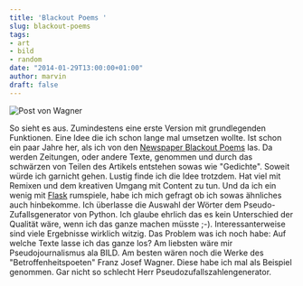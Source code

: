 ```yaml
---
title: 'Blackout Poems '
slug: blackout-poems
tags:
- art
- bild
- random
date: "2014-01-29T13:00:00+01:00"
author: marvin
draft: false
---
```


![Post von Wagner](/images/wagnerblackout.jpg)

So sieht es aus. Zumindestens eine erste Version mit grundlegenden Funktionen. Eine Idee die ich schon lange mal umsetzen wollte. Ist schon ein paar Jahre her, als ich von den [Newspaper Blackout Poems](http://austinkleon.com/newspaperblackout/) las. Da werden Zeitungen, oder andere Texte, genommen und durch das schwärzen von Teilen des Artikels entstehen sowas wie "Gedichte". Soweit würde ich garnicht gehen. Lustig finde ich die Idee trotzdem. Hat viel mit Remixen und dem kreativen Umgang mit Content zu tun. Und da ich ein wenig mit [Flask](http://flask.pocoo.org/) rumspiele, habe ich mich gefragt ob ich sowas ähnliches auch hinbekomme. Ich überlasse die Auswahl der Wörter dem Pseudo-Zufallsgenerator von Python. Ich glaube ehrlich das es kein Unterschied der Qualität wäre, wenn ich das ganze machen müsste ;-). Interessanterweise sind viele Ergebnisse wirklich witzig. Das Problem was ich noch habe: Auf welche Texte lasse ich das ganze los? Am liebsten wäre mir Pseudojournalismus ala BILD. Am besten wären noch die Werke des "Betroffenheitspoeten" Franz Josef Wagner. Diese habe ich mal als Beispiel genommen. Gar nicht so schlecht Herr Pseudozufallszahlengenerator. 